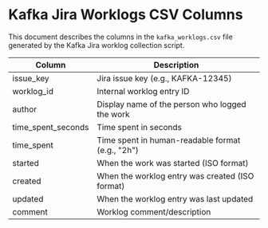 # Kafka Jira Worklogs CSV Columns

This document describes the columns in the `kafka_worklogs.csv` file generated by the Kafka Jira worklog collection script.

| Column              | Description                                      |
|---------------------|--------------------------------------------------|
| issue_key           | Jira issue key (e.g., KAFKA-12345)               |
| worklog_id          | Internal worklog entry ID                         |
| author              | Display name of the person who logged the work    |
| time_spent_seconds  | Time spent in seconds                             |
| time_spent          | Time spent in human-readable format (e.g., "2h") |
| started             | When the work was started (ISO format)           |
| created             | When the worklog entry was created (ISO format)  |
| updated             | When the worklog entry was last updated          |
| comment             | Worklog comment/description                       | 